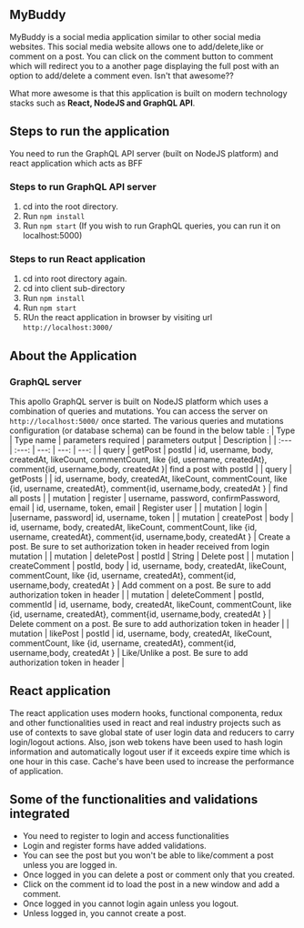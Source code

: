 ## MyBuddy
MyBuddy is a social media application similar to other social media websites. This social media website allows one to add/delete,like or comment on a post. You can click on the comment button to comment which will redirect you to a another page displaying the full post with an option to add/delete a comment even. Isn't that awesome??

What more awesome is that this application is built on modern technology stacks such as **React, NodeJS and GraphQL API**.

## Steps to run the application
You need to run the GraphQL API server (built on NodeJS platform) and react application which acts as BFF

### Steps to run GraphQL API server
1. cd into the root directory.
2. Run `npm install`
3. Run `npm start`
(If you wish to run GraphQL queries, you can run it on localhost:5000)
### Steps to run React application
1. cd into root directory again.
2. cd into client sub-directory
3. Run `npm install`
4. Run `npm start`
5. RUn the react application in browser by visiting url `http://localhost:3000/`

## About the Application

### GraphQL server
This apollo GraphQL server is built on NodeJS platform which uses a combination of queries and mutations. You can access the server on `http://localhost:5000/` once started. The various queries and mutations configuration (or database schema) can be found in the below table :
| Type | Type name | parameters required | parameters output | Description |
| :---         |     :---:      |          ---: |          ---: |          ---: |
| query  | getPost     | postId    | id, username, body, createdAt, likeCount, commentCount, like {id, username, createdAt}, comment{id, username,body, createdAt }|  find a post with postId |
| query     | getPosts       |       | id, username, body, createdAt, likeCount, commentCount, like {id, username, createdAt}, comment{id, username,body, createdAt } | find all posts | 
| mutation    | register       | username, password, confirmPassword, email | id, username, token, email | Register user | 
| mutation    | login       |       |username, password| id, username, token | 
| mutation     | createPost | body      | id, username, body, createdAt, likeCount, commentCount, like {id, username, createdAt}, comment{id, username,body, createdAt } | Create a post. Be sure to set authorization token in header received from login mutation | 
| mutation     | deletePost       |  postId     | String | Delete post | 
| mutation     | createComment       | postId, body  | id, username, body, createdAt, likeCount, commentCount, like {id, username, createdAt}, comment{id, username,body, createdAt } | Add comment on a post. Be sure to add authorization token in header |
| mutation     | deleteComment       | postId, commentId  | id, username, body, createdAt, likeCount, commentCount, like {id, username, createdAt}, comment{id, username,body, createdAt } | Delete comment on a post. Be sure to add authorization token in header | 
| mutation     | likePost       | postId  | id, username, body, createdAt, likeCount, commentCount, like {id, username, createdAt}, comment{id, username,body, createdAt } | Like/Unlike a post. Be sure to add authorization token in header |

## React application
The react application uses modern hooks, functional componenta, redux and other functionalities used in react and real industry projects such as use of contexts to save global state of user login data and reducers to carry login/logout actions. Also, json web tokens have been used to hash login information and automatically logout user if it exceeds expire time which is one hour in this case. Cache's have been used to increase the performance of application.

## Some of the functionalities and validations integrated
- You need to register to login and access functionalities
- Login and register forms have added validations.
- You can see the post but you won't be able to like/comment a post unless you are logged in.
- Once logged in you can delete a post or comment only that you created.
- Click on the comment id to load the post in a new window and add a comment.
- Once logged in you cannot login again unless you logout.
- Unless logged in, you cannot create a post.
 
